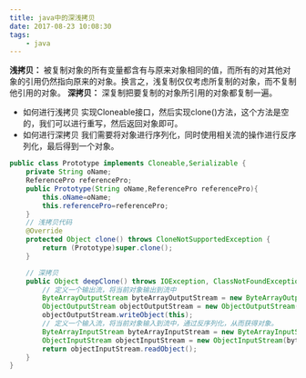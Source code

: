 ```yaml
---
title: java中的深浅拷贝
date: 2017-08-23 10:08:30 
tags: 
    - java
---
```

**浅拷贝：** 被复制对象的所有变量都含有与原来对象相同的值，而所有的对其他对象的引用仍然指向原来的对象。换言之，浅复制仅仅考虑所复制的对象，而不复制他引用的对象。
**深拷贝：** 深复制把要复制的对象所引用的对象都复制一遍。
<!-- more -->
- 如何进行浅拷贝
实现Cloneable接口，然后实现clone()方法，这个方法是空的，我们可以进行重写，然后返回对象即可。
- 如何进行深拷贝
我们需要将对象进行序列化，同时使用相关流的操作进行反序列化，最后得到一个对象。
``` java
public class Prototype implements Cloneable,Serializable {
    private String oName;
    ReferencePro referencePro;
    public Prototype(String oName,ReferencePro referencePro){
        this.oName=oName;
        this.referencePro=referencePro;
    }
    // 浅拷贝代码
    @Override
    protected Object clone() throws CloneNotSupportedException {
        return (Prototype)super.clone();
    }

    // 深拷贝
    public Object deepClone() throws IOException, ClassNotFoundException {
        // 定义一个输出流，将当前对象输出到流中
        ByteArrayOutputStream byteArrayOutputStream = new ByteArrayOutputStream();
        ObjectOutputStream objectOutputStream = new ObjectOutputStream(byteArrayOutputStream);
        objectOutputStream.writeObject(this);
        // 定义一个输入流，将当前对象输入到流中，通过反序列化，从而获得对象。
        ByteArrayInputStream byteArrayInputStream = new ByteArrayInputStream(byteArrayOutputStream.toByteArray());
        ObjectInputStream objectInputStream = new ObjectInputStream(byteArrayInputStream);
        return objectInputStream.readObject();
    }
}
```

